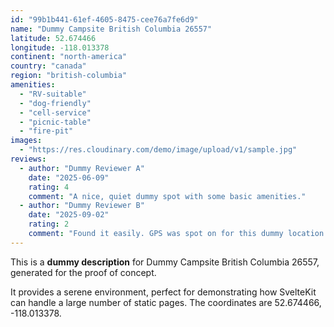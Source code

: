 ```yaml
---
id: "99b1b441-61ef-4605-8475-cee76a7fe6d9"
name: "Dummy Campsite British Columbia 26557"
latitude: 52.674466
longitude: -118.013378
continent: "north-america"
country: "canada"
region: "british-columbia"
amenities:
  - "RV-suitable"
  - "dog-friendly"
  - "cell-service"
  - "picnic-table"
  - "fire-pit"
images:
  - "https://res.cloudinary.com/demo/image/upload/v1/sample.jpg"
reviews:
  - author: "Dummy Reviewer A"
    date: "2025-06-09"
    rating: 4
    comment: "A nice, quiet dummy spot with some basic amenities."
  - author: "Dummy Reviewer B"
    date: "2025-09-02"
    rating: 2
    comment: "Found it easily. GPS was spot on for this dummy location."
---
```


This is a **dummy description** for Dummy Campsite British Columbia 26557, generated for the proof of concept.

It provides a serene environment, perfect for demonstrating how SvelteKit can handle a large number of static pages. The coordinates are 52.674466, -118.013378.
